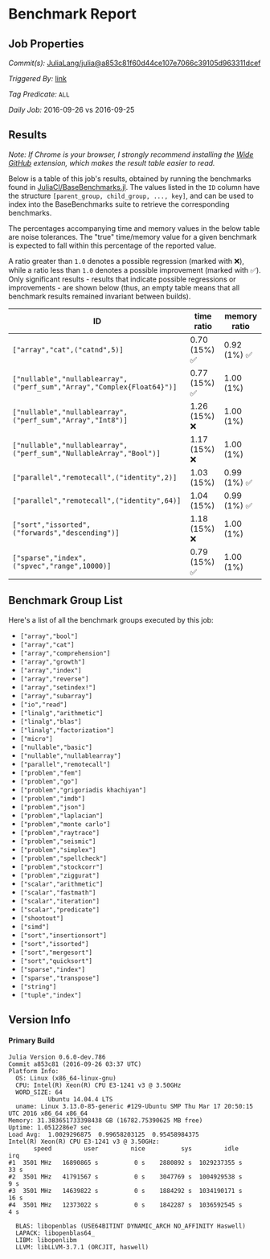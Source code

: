 # Benchmark Report

## Job Properties

*Commit(s):* [JuliaLang/julia@a853c81f60d44ce107e7066c39105d963311dcef](https://github.com/JuliaLang/julia/commit/a853c81f60d44ce107e7066c39105d963311dcef)

*Triggered By:* [link](https://github.com/JuliaLang/julia/commit/a853c81f60d44ce107e7066c39105d963311dcef#commitcomment-19167287)

*Tag Predicate:* `ALL`

*Daily Job:* 2016-09-26 vs 2016-09-25

## Results

*Note: If Chrome is your browser, I strongly recommend installing the [Wide GitHub](https://chrome.google.com/webstore/detail/wide-github/kaalofacklcidaampbokdplbklpeldpj?hl=en)
extension, which makes the result table easier to read.*

Below is a table of this job's results, obtained by running the benchmarks found in
[JuliaCI/BaseBenchmarks.jl](https://github.com/JuliaCI/BaseBenchmarks.jl). The values
listed in the `ID` column have the structure `[parent_group, child_group, ..., key]`,
and can be used to index into the BaseBenchmarks suite to retrieve the corresponding
benchmarks.

The percentages accompanying time and memory values in the below table are noise tolerances. The "true"
time/memory value for a given benchmark is expected to fall within this percentage of the reported value.

A ratio greater than `1.0` denotes a possible regression (marked with :x:), while a ratio less
than `1.0` denotes a possible improvement (marked with :white_check_mark:). Only significant results - results
that indicate possible regressions or improvements - are shown below (thus, an empty table means that all
benchmark results remained invariant between builds).

| ID | time ratio | memory ratio |
|----|------------|--------------|
| `["array","cat",("catnd",5)]` | 0.70 (15%) :white_check_mark: | 0.92 (1%) :white_check_mark: |
| `["nullable","nullablearray",("perf_sum","Array","Complex{Float64}")]` | 0.77 (15%) :white_check_mark: | 1.00 (1%)  |
| `["nullable","nullablearray",("perf_sum","Array","Int8")]` | 1.26 (15%) :x: | 1.00 (1%)  |
| `["nullable","nullablearray",("perf_sum","NullableArray","Bool")]` | 1.17 (15%) :x: | 1.00 (1%)  |
| `["parallel","remotecall",("identity",2)]` | 1.03 (15%)  | 0.99 (1%) :white_check_mark: |
| `["parallel","remotecall",("identity",64)]` | 1.04 (15%)  | 0.99 (1%) :white_check_mark: |
| `["sort","issorted",("forwards","descending")]` | 1.18 (15%) :x: | 1.00 (1%)  |
| `["sparse","index",("spvec","range",10000)]` | 0.79 (15%) :white_check_mark: | 1.00 (1%)  |

## Benchmark Group List

Here's a list of all the benchmark groups executed by this job:

- `["array","bool"]`
- `["array","cat"]`
- `["array","comprehension"]`
- `["array","growth"]`
- `["array","index"]`
- `["array","reverse"]`
- `["array","setindex!"]`
- `["array","subarray"]`
- `["io","read"]`
- `["linalg","arithmetic"]`
- `["linalg","blas"]`
- `["linalg","factorization"]`
- `["micro"]`
- `["nullable","basic"]`
- `["nullable","nullablearray"]`
- `["parallel","remotecall"]`
- `["problem","fem"]`
- `["problem","go"]`
- `["problem","grigoriadis khachiyan"]`
- `["problem","imdb"]`
- `["problem","json"]`
- `["problem","laplacian"]`
- `["problem","monte carlo"]`
- `["problem","raytrace"]`
- `["problem","seismic"]`
- `["problem","simplex"]`
- `["problem","spellcheck"]`
- `["problem","stockcorr"]`
- `["problem","ziggurat"]`
- `["scalar","arithmetic"]`
- `["scalar","fastmath"]`
- `["scalar","iteration"]`
- `["scalar","predicate"]`
- `["shootout"]`
- `["simd"]`
- `["sort","insertionsort"]`
- `["sort","issorted"]`
- `["sort","mergesort"]`
- `["sort","quicksort"]`
- `["sparse","index"]`
- `["sparse","transpose"]`
- `["string"]`
- `["tuple","index"]`

## Version Info

#### Primary Build

```
Julia Version 0.6.0-dev.786
Commit a853c81 (2016-09-26 03:37 UTC)
Platform Info:
  OS: Linux (x86_64-linux-gnu)
  CPU: Intel(R) Xeon(R) CPU E3-1241 v3 @ 3.50GHz
  WORD_SIZE: 64
           Ubuntu 14.04.4 LTS
  uname: Linux 3.13.0-85-generic #129-Ubuntu SMP Thu Mar 17 20:50:15 UTC 2016 x86_64 x86_64
Memory: 31.383651733398438 GB (16782.75390625 MB free)
Uptime: 1.0512286e7 sec
Load Avg:  1.0029296875  0.99658203125  0.95458984375
Intel(R) Xeon(R) CPU E3-1241 v3 @ 3.50GHz: 
       speed         user         nice          sys         idle          irq
#1  3501 MHz   16890865 s          0 s    2880892 s  1029237355 s         33 s
#2  3501 MHz   41791567 s          0 s    3047769 s  1004929538 s          9 s
#3  3501 MHz   14639822 s          0 s    1884292 s  1034190171 s         16 s
#4  3501 MHz   12373022 s          0 s    1842287 s  1036592545 s          4 s

  BLAS: libopenblas (USE64BITINT DYNAMIC_ARCH NO_AFFINITY Haswell)
  LAPACK: libopenblas64_
  LIBM: libopenlibm
  LLVM: libLLVM-3.7.1 (ORCJIT, haswell)

```
